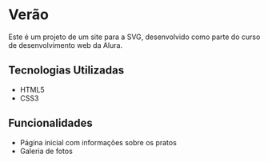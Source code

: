 # Verão

Este é um projeto de um site para a SVG, desenvolvido como parte do curso de desenvolvimento web da Alura.

## Tecnologias Utilizadas

- HTML5
- CSS3

## Funcionalidades

- Página inicial com informações sobre os pratos
- Galeria de fotos

